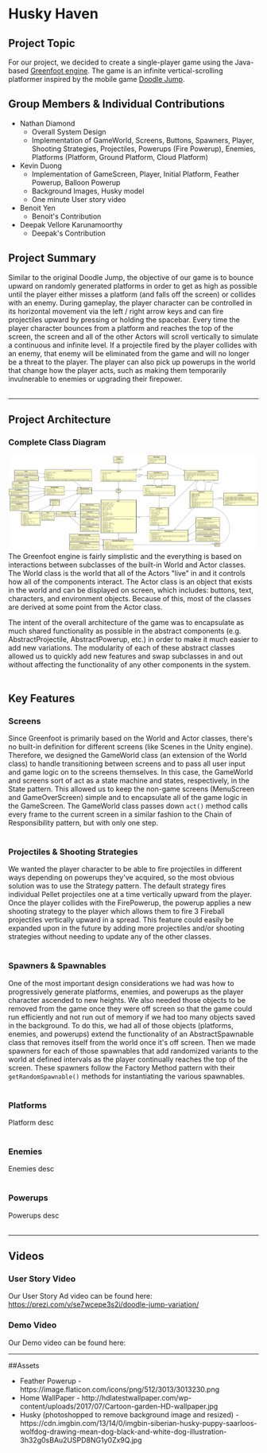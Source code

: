 # Husky Haven

## Project Topic
For our project, we decided to create a single-player game using the Java-based [Greenfoot engine](https://www.greenfoot.org/home). The game is an infinite vertical-scrolling platformer inspired by the mobile game [Doodle Jump](https://poki.com/en/g/doodle-jump).

## Group Members & Individual Contributions
* Nathan Diamond
    * Overall System Design
    * Implementation of GameWorld, Screens, Buttons, Spawners, Player, Shooting Strategies, Projectiles, Powerups (Fire Powerup), Enemies, Platforms (Platform, Ground Platform, Cloud Platform)
* Kevin Duong
    * Implementation of GameScreen, Player, Initial Platform, Feather Powerup, Balloon Powerup
    * Background Images, Husky model
    * One minute User story video 
* Benoit Yen
    * Benoit's Contribution
* Deepak Vellore Karunamoorthy
    * Deepak's Contribution

## Project Summary
Similar to the original Doodle Jump, the objective of our game is to bounce upward on randomly generated platforms in order to get as high as possible until the player either misses a platform (and falls off the screen) or collides with an enemy. During gameplay, the player character can be controlled in its horizontal movement via the left / right arrow keys and can fire projectiles upward by pressing or holding the spacebar. Every time the player character bounces from a platform and reaches the top of the screen, the screen and all of the other Actors will scroll vertically to simulate a continuous and infinite level. If a projectile fired by the player collides with an enemy, that enemy will be eliminated from the game and will no longer be a threat to the player. The player can also pick up powerups in the world that change how the player acts, such as making them temporarily invulnerable to enemies or upgrading their firepower.
<br/><br/>

---
## Project Architecture
### Complete Class Diagram
![CompleteClassDiagram](images/CompleteClassDiagram.png?raw=true)
The Greenfoot engine is fairly simplistic and the everything is based on interactions between subclasses of the built-in World and Actor classes. The World class is the world that all of the Actors "live" in and it controls how all of the components interact. The Actor class is an object that exists in the world and can be displayed on screen, which includes: buttons, text, characters, and environment objects. Because of this, most of the classes are derived at some point from the Actor class.

The intent of the overall architecture of the game was to encapsulate as much shared functionality as possible in the abstract components (e.g. AbstractProjectile, AbstractPowerup, etc.) in order to make it much easier to add new variations. The modularity of each of these abstract classes allowed us to quickly add new features and swap subclasses in and out without affecting the functionality of any other components in the system.
<br/><br/>

## Key Features
### Screens
Since Greenfoot is primarily based on the World and Actor classes, there's no built-in definition for different screens (like Scenes in the Unity engine). Therefore, we designed the GameWorld class (an extension of the World class) to handle transitioning between screens and to pass all user input and game logic on to the screens themselves. In this case, the GameWorld and screens sort of act as a state machine and states, respectively, in the State pattern. This allowed us to keep the non-game screens (MenuScreen and GameOverScreen) simple and to encapsulate all of the game logic in the GameScreen. The GameWorld class passes down `act()` method calls every frame to the current screen in a similar fashion to the Chain of Responsibility pattern, but with only one step.
<br/><br/>

### Projectiles & Shooting Strategies
We wanted the player character to be able to fire projectiles in different ways depending on powerups they've acquired, so the most obvious solution was to use the Strategy pattern. The default strategy fires individual Pellet projectiles one at a time vertically upward from the player. Once the player collides with the FirePowerup, the powerup applies a new shooting strategy to the player which allows them to fire 3 Fireball projectiles vertically upward in a spread. This feature could easily be expanded upon in the future by adding more projectiles and/or shooting strategies without needing to update any of the other classes.
<br/><br/>

### Spawners & Spawnables
One of the most important design considerations we had was how to progressively generate platforms, enemies, and powerups as the player character ascended to new heights. We also needed those objects to be removed from the game once they were off screen so that the game could run efficiently and not run out of memory if we had too many objects saved in the background. To do this, we had all of those objects (platforms, enemies, and powerups) extend the functionality of an AbstractSpawnable class that removes itself from the world once it's off screen. Then we made spawners for each of those spawnables that add randomized variants to the world at defined intervals as the player continually reaches the top of the screen. These spawners follow the Factory Method pattern with their `getRandomSpawnable()` methods for instantiating the various spawnables.
<br/><br/>

### Platforms
Platform desc
<br/><br/>

### Enemies
Enemies desc
<br/><br/>

### Powerups
Powerups desc
<br/><br/>

---
## Videos
### User Story Video
Our User Story Ad video can be found here: 
https://prezi.com/v/se7wcepe3s2i/doodle-jump-variation/

### Demo Video
Our Demo video can be found here:

---
##Assets

<ul>
   <li>Feather Powerup - https://image.flaticon.com/icons/png/512/3013/3013230.png</li>
   <li>Home WallPaper - http://hdlatestwallpaper.com/wp-content/uploads/2017/07/Cartoon-garden-HD-wallpaper.jpg</li>
   <li>Husky (photoshopped to remove background image and resized) - https://cdn.imgbin.com/13/14/0/imgbin-siberian-husky-puppy-saarloos-wolfdog-drawing-mean-dog-black-and-white-dog-illustration-3h32g0sBAu2USPD8NG1y0Zx9Q.jpg</li>
</ul>

